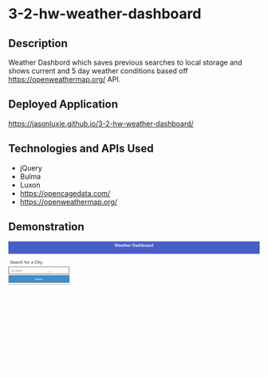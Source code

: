 # 3-2-hw-weather-dashboard

## Description
Weather Dashbord which saves previous searches to local storage and shows current and 5 day weather conditions based off https://openweathermap.org/ API. 

## Deployed Application
https://jasonluxie.github.io/3-2-hw-weather-dashboard/

## Technologies and APIs Used 
* jQuery
* Bulma
* Luxon
* https://opencagedata.com/
* https://openweathermap.org/

## Demonstration 

![Demonstration of application by search for Houston and Atlanta and generating weather results](./assets/images/demo.gif)

<!-- ## Problem Logic
1. Creating today's weather card 
    * Empty city name and current weather info containers
    * Set Name (Date) + Icon in city container
    * Generate 4 List elements with the relevant information and append them to the current weather info list 
1. Generating 5 cards on click
    * Empty Container
    * Generate 5 cards using a loop 
    * DateTime.now().plus({ days: 1 })
1. Saving Search History
    * Event delegation on container for buttons, check if user is actually clicking on button
    * Condational Length: If container.length >= 8, then remove last (oldest) search term
    * Create New Button with value of search container
    * Prepend to container
    * Set container to local storage and get container to populate on page load  -->